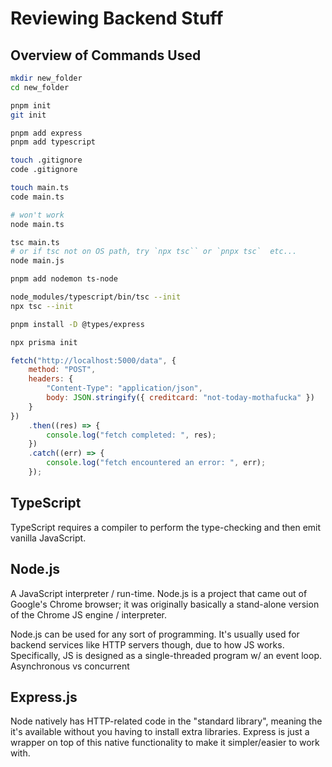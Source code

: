 # Reviewing Backend Stuff

## Overview of Commands Used

```sh
mkdir new_folder
cd new_folder

pnpm init
git init

pnpm add express
pnpm add typescript

touch .gitignore
code .gitignore

touch main.ts
code main.ts

# won't work
node main.ts

tsc main.ts
# or if tsc not on OS path, try `npx tsc`` or `pnpx tsc`  etc...
node main.js

pnpm add nodemon ts-node

node_modules/typescript/bin/tsc --init
npx tsc --init

pnpm install -D @types/express

npx prisma init
```

```js
fetch("http://localhost:5000/data", {
	method: "POST",
	headers: {
		"Content-Type": "application/json",
		body: JSON.stringify({ creditcard: "not-today-mothafucka" })
	}
})
	.then((res) => {
		console.log("fetch completed: ", res);
	})
	.catch((err) => {
		console.log("fetch encountered an error: ", err);
	});
```

## TypeScript

TypeScript requires a compiler to perform the type-checking and then emit vanilla JavaScript.

## Node.js

A JavaScript interpreter / run-time. Node.js is a project that came out of Google's Chrome browser; it was originally basically a stand-alone version of the Chrome JS engine / interpreter.

Node.js can be used for any sort of programming. It's usually used for backend services like HTTP servers though, due to how JS works. Specifically, JS is designed as a single-threaded program w/ an event loop. Asynchronous vs concurrent

## Express.js

Node natively has HTTP-related code in the "standard library", meaning the it's available without you having to install extra libraries. Express is just a wrapper on top of this native functionality to make it simpler/easier to work with.
